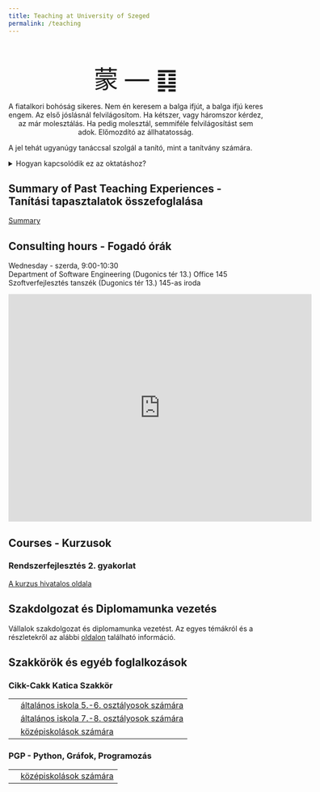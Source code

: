 ```yaml
---
title: Teaching at University of Szeged
permalink: /teaching
---
```


<p style="font-size: xxx-large; text-align: center; margin-bottom: 0">蒙 &mdash; ䷃</p>
<p style="text-align: center">
    <span class="quote">
        A fiatalkori bohóság sikeres. Nem én keresem a balga ifjút, a balga ifjú keres engem.
        Az első jóslásnál felvilágosítom. Ha kétszer, vagy háromszor kérdez, az már molesztálás.
        Ha pedig molesztál, semmiféle felvilágosítást sem adok. Előmozdító az állhatatosság.
    </span>
</p>
<p>
    <span class="quote">
        A jel tehát ugyanúgy tanáccsal szolgál a tanító, mint a tanítvány számára.
    </span>
</p>
<details>
    <summary>Hogyan kapcsolódik ez az oktatáshoz?</summary>
    <p>
        <span class="quote">
            A fiatalság-bohóság gondolata e jelben kétféle módon is kifejezésre jut. A fölső jel, a Ken képe a hegy, az alsóé, a Kané pedig a víz.
            A hegy alól előbukkanó forrás pedig a tapasztalatlan ifjúság jelképe. A fölső jel tulajdonsága a nyugvás, az alsóé pedig a mélység, a veszély.
            A veszélyes mélység előtt való nyugodt időzés ugyancsak az ifjúkor gyámoltalan bohóságának a szimbóluma.
            A két jelben bennerejlik azonban az út is, amelyen keresztül az ifjúkori bohóság leküzdhető.
            A víz olyasvalami, ami szükségképpen továbbfolyik. Amikor a forrás a felszínre tör, természetszerűleg nem tudja azonnal, hogy hová-merre.
            Azonban kitartó csordogálásával feltölti a bemélyedéseket, amelyek akadályozzák a továbbhaladásban, s végül sikert ér el.
        </span>
    </p>
    <p>
        <span class="quote">
            Fiatalkorban nem rossz a bohóság. Az ember ezzel együtt is sikeres lehet, csak tapasztalt tanítót kell magának találnia és a helyes attitűddel kell ahhoz közelítenie.
            Ehhez az első az, hogy az ember tudatában legyen a saját tapasztalatlanságának és rászánja magát arra, hogy tanítót keres magának.
            Ez a szerénység és érdeklődés elengedhetetlen a megfelelő befogadó-készség kialakulásához, ami a tanító iránti tiszteletteljes elismerésben fog megnyilvánulni.
        </span>
    </p>
    <p>
        <span class="quote">
            Ezért kell a tanítónak várnia, amíg felkeresik őt. Semmi esetre sem szabad magát ajánlgatnia:
            csak ebben az esetben fog az oktatásra a megfelelő időben és megfelelő módon sor kerülni.
            A válasznak, amit a tanító a tanítvány kérdésére ad, világosnak és egyértelműnek kell lennie, olyannak, mint amilyet a jóslatkérő is kapni szeretne.
            A másik oldalon viszont úgy kell ezt aztán fogadni, mint a kétségek feloldásának és a döntésnek a kulcsát.
            A bizalmatlan, vagy át nem gondolt továbbkérdezés csak arra jó, hogy molesztálja a tanítót, aki ilyen esetben a legjobban teszi,
            ha hallgat és tudomást sem vesz a további kérdésekről, hasonlóan a jósláshoz, ahol ugyancsak egyetlen választ kapunk,
            s minden további, kételkedő kérdés elutasításra kerül.
            Ha mindehhez még állhatatosság is járul, amely nem hagyja abba mindaddig, amíg az ember pontról pontra mindent el nem sajátít,
            akkor teljesen biztosak lehetünk a szép sikerben.
        </span>
    </p>
</details>

## Summary of Past Teaching Experiences - Tanítási tapasztalatok összefoglalása

<p>
    <i class="fas fa-brain"></i> <a href="/teaching/experience" target="_self">Summary</a>
</p>

## Consulting hours - Fogadó órák
<p>
    Wednesday - szerda, 9:00-10:30<br/>
    Department of Software Engineering (Dugonics tér 13.) Office 145<br/>
    Szoftverfejlesztés tanszék (Dugonics tér 13.) 145-as iroda
</p>

<iframe src="https://www.google.com/maps/embed?pb=!1m18!1m12!1m3!1d820.2584513159911!2d20.145744620906733!3d46.250037643385134!2m3!1f0!2f0!3f0!3m2!1i1024!2i768!4f13.1!3m3!1m2!1s0x47448871b6abb4a7%3A0x257aa9635ae4dc8!2sDepartment%20of%20Rector&#39;s%20Office!5e0!3m2!1sen!2shu!4v1630939351479!5m2!1sen!2shu" width="600" height="450" style="border:0;" allowfullscreen="" loading="lazy"></iframe>

## Courses - Kurzusok

### Rendszerfejlesztés 2. gyakorlat
<p>
    <i class="fas fa-external-link-alt"></i> <a href="https://okt.sed.hu/rf2" target="_self">A kurzus hivatalos oldala</a>
</p>

## Szakdolgozat és Diplomamunka vezetés

Vállalok szakdolgozat és diplomamunka vezetést. Az egyes témákról és a részletekről az alábbi <a href="/_pages/content/teaching/consultation">oldalon</a> található információ.

## Szakkörök és egyéb foglalkozások

### Cikk-Cakk Katica Szakkör
<table>
    <tr>
        <td><i class="fas fa-baby"></i></td><td><a href="/_pages/content/teaching/cck/primary5_6" target="_self">általános iskola 5.-6. osztályosok számára</a></td>
    </tr>
    <tr>
        <td><i class="fas fa-child"></i></td><td><a href="/_pages/content/teaching/cck/primary7_8" target="_self">általános iskola 7.-8. osztályosok számára</a></td>
    </tr>
    <tr>
        <td><i class="fas fa-chalkboard-teacher"></i></td><td><a href="/_pages/content/teaching/cck/secondary" target="_self">középiskolások számára</a></td>
    </tr>
</table>

### PGP - Python, Gráfok, Programozás
<table>
    <tr>
        <td><i class="fas fa-chalkboard-teacher"></i></td><td><a href="/_pages/content/teaching/pgp/secondary" target="_self">középiskolások számára</a></td>
    </tr>
</table>
